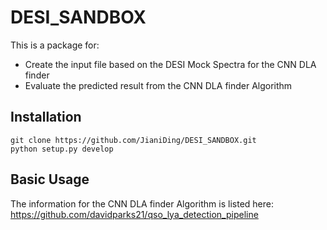 # DESI_SANDBOX
This is a package for:
- Create the input file based on the DESI Mock Spectra for the CNN DLA finder
- Evaluate the predicted result from the CNN DLA finder Algorithm

## Installation 
```
git clone https://github.com/JianiDing/DESI_SANDBOX.git
python setup.py develop
```

## Basic Usage 



The information for the CNN DLA finder Algorithm is listed here:
https://github.com/davidparks21/qso_lya_detection_pipeline
